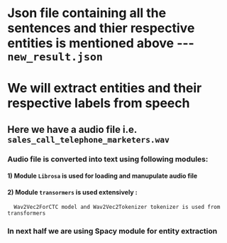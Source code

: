 # Json file containing all the sentences and thier respective entities is mentioned above --- `new_result.json`
# We will extract entities and their respective labels from speech 
## Here we have a audio file i.e. `sales_call_telephone_marketers.wav`
### Audio file is converted into text using following modules:
#### 1) Module `Librosa` is used for loading and manupulate audio file
#### 2) Module `transormers` is used extensively : 
      Wav2Vec2ForCTC model and Wav2Vec2Tokenizer tokenizer is used from transformers
      
### In next half we are using Spacy module for entity extraction 

        
